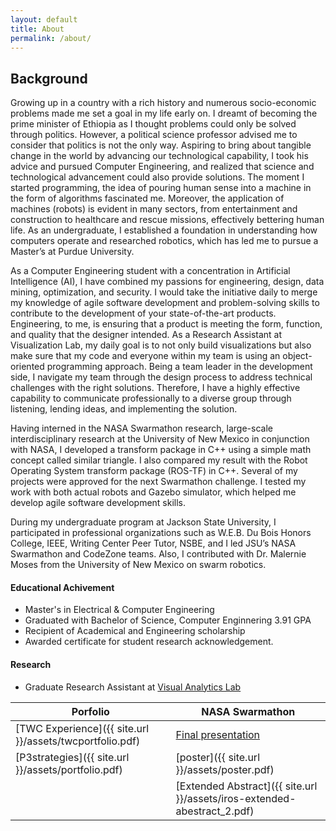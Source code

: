```yaml
---
layout: default
title: About
permalink: /about/
---
```

## Background

Growing up in a country with a rich history and numerous socio-economic problems made me set a goal in my life early on. 
I dreamt of becoming the prime minister of Ethiopia as I thought problems could only be solved through politics. However, 
a political science professor advised me to consider that politics is not the only way. Aspiring to bring about tangible 
change in the world by advancing our technological capability, I took his advice and pursued Computer Engineering, and 
realized that science and technological advancement could also provide solutions. The moment I started programming, the 
idea of pouring human sense into a machine in the form of algorithms fascinated me. Moreover, the application of machines 
(robots) is evident in many sectors, from entertainment and construction to healthcare and rescue missions, effectively 
bettering human life. As an undergraduate, I established a foundation in understanding how computers operate and researched 
robotics, which has led me to pursue a Master’s at Purdue University.

As a Computer Engineering student with a concentration in Artificial Intelligence (AI), I have combined my passions for 
engineering, design, data mining, optimization, and security. I would take the initiative daily to merge my knowledge of
agile software development and problem-solving skills to contribute to the development of your state-of-the-art products.
Engineering, to me, is ensuring that a product is meeting the form, function, and quality that the designer intended. As
a Research Assistant at Visualization Lab, my daily goal is to not only build visualizations but also make sure that my 
code and everyone within my team is using an object-oriented programming approach. Being a team leader in the development 
side, I navigate my team through the design process to address technical challenges with the right solutions. Therefore, 
I have a highly effective capability to communicate professionally to a diverse group through listening, lending ideas, 
and implementing the solution.

Having interned in the NASA Swarmathon research, large-scale interdisciplinary research at the University of New Mexico 
in conjunction with NASA, I developed a transform package in C++ using a simple math concept called similar triangle. I 
also compared my result with the Robot Operating System transform package (ROS-TF) in C++. Several of my projects were 
approved for the next Swarmathon challenge. I tested my work with both actual robots and Gazebo simulator, which helped 
me develop agile software development skills.

During my undergraduate program at Jackson State University, I participated in professional organizations such as W.E.B.
Du Bois Honors College, IEEE, Writing Center Peer Tutor, NSBE, and I led JSU’s NASA Swarmathon and CodeZone teams. Also, 
I contributed with Dr. Malernie Moses from the University of New Mexico on swarm robotics.

#### Educational Achivement

* Master's in Electrical & Computer Engineering 
* Graduated with Bachelor of Science, Computer Enginnering 3.91 GPA
* Recipient of ​Academical and Engineering scholarship
* Awarded certificate for student research acknowledgement. 

#### Research
* Graduate Research Assistant at [Visual Analytics Lab](https://www.purdue.edu/discoverypark/vaccine/team/students.php) 


|                 Porfolio                              |                     NASA Swarmathon                   |
| ----------------------------------------------------- | ----------------------------------------------------- |
| [TWC Experience]({{ site.url }}/assets/twcportfolio.pdf) | [Final presentation](https://prezi.com/1o77flmglkuu/summer-research-at-unm/?utm_campaign=share&utm_medium=copy)|
| [P3strategies]({{ site.url }}/assets/portfolio.pdf)      | [poster]({{ site.url }}/assets/poster.pdf) |
|                                                          | [Extended Abstract]({{ site.url }}/assets/iros-extended-abestract_2.pdf)|                                                       


